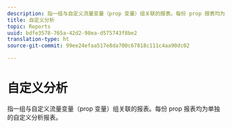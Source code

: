 ```yaml
---
description: 指一组与自定义流量变量（prop 变量）组关联的报表。每份 prop 报表均为单独的自定义分析报表。
title: 自定义分析
topic: Reports
uuid: bdfe3578-765a-42d2-98ea-d575743f8be2
translation-type: ht
source-git-commit: 99ee24efaa517e8da700c67818c111c4aa90dc02

---
```



# 自定义分析

指一组与自定义流量变量（prop 变量）组关联的报表。每份 prop 报表均为单独的自定义分析报表。

